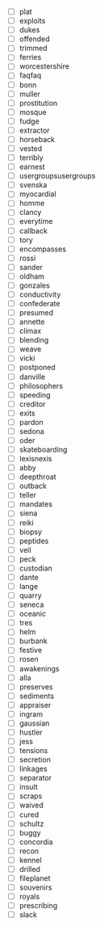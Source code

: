 - [ ] plat
- [ ] exploits
- [ ] dukes
- [ ] offended
- [ ] trimmed
- [ ] ferries
- [ ] worcestershire
- [ ] faqfaq
- [ ] bonn
- [ ] muller
- [ ] prostitution
- [ ] mosque
- [ ] fudge
- [ ] extractor
- [ ] horseback
- [ ] vested
- [ ] terribly
- [ ] earnest
- [ ] usergroupsusergroups
- [ ] svenska
- [ ] myocardial
- [ ] homme
- [ ] clancy
- [ ] everytime
- [ ] callback
- [ ] tory
- [ ] encompasses
- [ ] rossi
- [ ] sander
- [ ] oldham
- [ ] gonzales
- [ ] conductivity
- [ ] confederate
- [ ] presumed
- [ ] annette
- [ ] climax
- [ ] blending
- [ ] weave
- [ ] vicki
- [ ] postponed
- [ ] danville
- [ ] philosophers
- [ ] speeding
- [ ] creditor
- [ ] exits
- [ ] pardon
- [ ] sedona
- [ ] oder
- [ ] skateboarding
- [ ] lexisnexis
- [ ] abby
- [ ] deepthroat
- [ ] outback
- [ ] teller
- [ ] mandates
- [ ] siena
- [ ] reiki
- [ ] biopsy
- [ ] peptides
- [ ] veil
- [ ] peck
- [ ] custodian
- [ ] dante
- [ ] lange
- [ ] quarry
- [ ] seneca
- [ ] oceanic
- [ ] tres
- [ ] helm
- [ ] burbank
- [ ] festive
- [ ] rosen
- [ ] awakenings
- [ ] alla
- [ ] preserves
- [ ] sediments
- [ ] appraiser
- [ ] ingram
- [ ] gaussian
- [ ] hustler
- [ ] jess
- [ ] tensions
- [ ] secretion
- [ ] linkages
- [ ] separator
- [ ] insult
- [ ] scraps
- [ ] waived
- [ ] cured
- [ ] schultz
- [ ] buggy
- [ ] concordia
- [ ] recon
- [ ] kennel
- [ ] drilled
- [ ] fileplanet
- [ ] souvenirs
- [ ] royals
- [ ] prescribing
- [ ] slack
